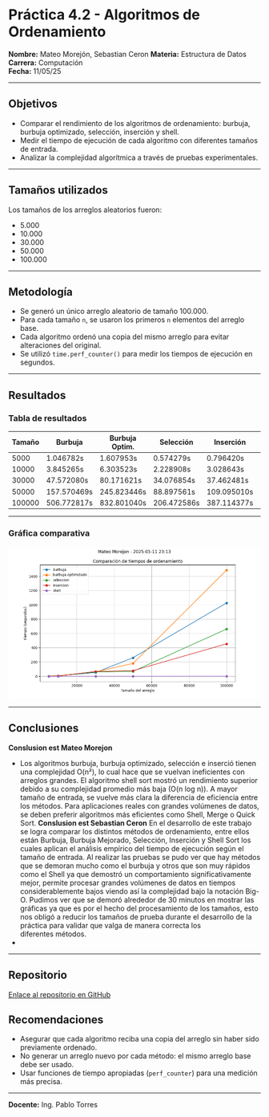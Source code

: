 # **Práctica 4.2 - Algoritmos de Ordenamiento**
**Nombre:** Mateo Morejón, Sebastian Ceron 
**Materia:** Estructura de Datos  
**Carrera:** Computación  
**Fecha:** 11/05/25  

---

## **Objetivos**

- Comparar el rendimiento de los algoritmos de ordenamiento: burbuja, burbuja optimizado, selección, inserción y shell.
- Medir el tiempo de ejecución de cada algoritmo con diferentes tamaños de entrada.
- Analizar la complejidad algorítmica a través de pruebas experimentales.

---

##  **Tamaños utilizados**

Los tamaños de los arreglos aleatorios fueron:
- 5.000
- 10.000
- 30.000
- 50.000
- 100.000

---

##  **Metodología**

- Se generó un único arreglo aleatorio de tamaño 100.000.
- Para cada tamaño `n`, se usaron los primeros `n` elementos del arreglo base.
- Cada algoritmo ordenó una copia del mismo arreglo para evitar alteraciones del original.
- Se utilizó `time.perf_counter()` para medir los tiempos de ejecución en segundos.

---

##  **Resultados**

### Tabla de resultados

| Tamaño | Burbuja     | Burbuja Optim. | Selección   | Inserción   | Shell     |
| ------ | ----------- | -------------- | ----------- | ----------- | --------- |
| 5000   | 1.046782s   | 1.607953s      | 0.574279s   | 0.796420s   | 0.015298s |
| 10000  | 3.845265s   | 6.303523s      | 2.228908s   | 3.028643s   | 0.035698s |
| 30000  | 47.572080s  | 80.171621s     | 34.076854s  | 37.462481s  | 0.183952s |
| 50000  | 157.570469s | 245.823446s    | 88.897561s  | 109.095010s | 0.350902s |
| 100000 | 506.772817s | 832.801040s    | 206.472586s | 387.114377s | 0.494813s |




---

###  Gráfica comparativa

![Gráfica de comparación](Mateo_Morejon_-_2_25-_5-11_23_13.png)

---

## **Conclusiones**

**Conslusion est Mateo Morejon**
- Los algoritmos burbuja, burbuja optimizado, selección e inserció tienen una complejidad O(n²), lo cual hace que se vuelvan ineficientes con     arreglos grandes. El algoritmo shell sort mostró un rendimiento superior debido a su complejidad promedio más baja (O(n log n)). A mayor tamaño de entrada, se vuelve más clara la diferencia de eficiencia entre los métodos. Para aplicaciones reales con grandes volúmenes de datos, se deben preferir algoritmos más eficientes como Shell, Merge o Quick Sort.
**Conslusion est Sebastian Ceron**
En el desarrollo de este trabajo se logra comparar los distintos métodos de ordenamiento, entre ellos están Burbuja, Burbuja Mejorado, Selección, Inserción y Shell Sort los cuales aplican el análisis empírico del tiempo de ejecución según el tamaño de entrada. Al realizar las pruebas se pudo ver que hay métodos que se demoran mucho como el burbuja y otros que son muy rápidos como el Shell ya que demostró un comportamiento significativamente mejor, permite procesar grandes volúmenes de datos en tiempos considerablemente bajos viendo así la complejidad bajo la notación Big-O. Pudimos ver que se demoró alrededor de 30 minutos en mostrar las gráficas ya que es por el hecho del procesamiento de los tamaños, esto nos obligó a reducir los tamaños de prueba durante el desarrollo de la práctica para validar que valga de manera correcta los diferentes métodos.
- 
---

## **Repositorio**

[Enlace al repositorio en GitHub](https://github.com/matexss/icc-est-u1-PracticaComplejidad)


##  Recomendaciones

- Asegurar que cada algoritmo reciba una copia del arreglo sin haber sido previamente ordenado.
- No generar un arreglo nuevo por cada método: el mismo arreglo base debe ser usado.
- Usar funciones de tiempo apropiadas (`perf_counter`) para una medición más precisa.

---

**Docente:** Ing. Pablo Torres  
